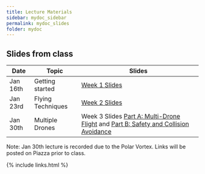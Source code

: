 ```yaml
---
title: Lecture Materials
sidebar: mydoc_sidebar
permalink: mydoc_slides
folder: mydoc
---
```


## Slides from class

|Date |Topic | Slides |
|---------|-------------------|----------|
| Jan 16th | Getting started | [Week 1 Slides](https://sarec-lab.github.io/sedrones/pdf/UAVSpring2019-Week1.pdf)
| Jan 23rd | Flying Techniques | [Week 2 Slides](https://sarec-lab.github.io/sedrones/pdf/UAVSpring2019-Week2-Distribution.pdf)
| Jan 30th | Multiple Drones | Week 3 Slides [Part A: Multi-Drone Flight](https://sarec-lab.github.io/sedrones/pdf/UAVSpring2019-Week3-PartA.pdf) and [Part B: Safety and Collision Avoidance](https://sarec-lab.github.io/sedrones/pdf/UAVSpring2019-Week3-PartB.pdf)

Note: Jan 30th lecture is recorded due to the Polar Vortex.  Links will be posted on Piazza prior to class.

{% include links.html %}
